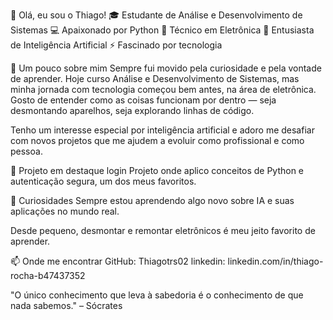 👋 Olá, eu sou o Thiago!
🎓 Estudante de Análise e Desenvolvimento de Sistemas
💻 Apaixonado por Python
🔌 Técnico em Eletrônica
🤖 Entusiasta de Inteligência Artificial
⚡ Fascinado por tecnologia

🚀 Um pouco sobre mim
Sempre fui movido pela curiosidade e pela vontade de aprender. Hoje curso Análise e Desenvolvimento de Sistemas, mas minha jornada com tecnologia começou bem antes, na área de eletrônica. Gosto de entender como as coisas funcionam por dentro — seja desmontando aparelhos, seja explorando linhas de código.

Tenho um interesse especial por inteligência artificial e adoro me desafiar com novos projetos que me ajudem a evoluir como profissional e como pessoa.

📌 Projeto em destaque
login
Projeto onde aplico conceitos de Python e autenticação segura, um dos meus favoritos.

🧠 Curiosidades
Sempre estou aprendendo algo novo sobre IA e suas aplicações no mundo real.

Desde pequeno, desmontar e remontar eletrônicos é meu jeito favorito de aprender.

📫 Onde me encontrar
GitHub: Thiagotrs02
linkedin: linkedin.com/in/thiago-rocha-b47437352

"O único conhecimento que leva à sabedoria é o conhecimento de que nada sabemos." – Sócrates
